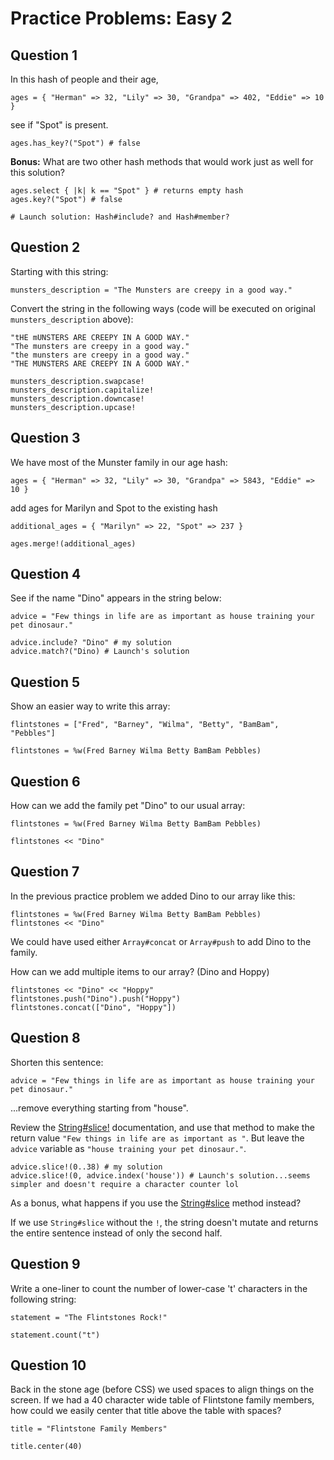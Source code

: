 # Practice Problems: Easy 2

## Question 1

In this hash of people and their age,

```
ages = { "Herman" => 32, "Lily" => 30, "Grandpa" => 402, "Eddie" => 10 }
```

see if "Spot" is present.

```
ages.has_key?("Spot") # false
```

**Bonus:** What are two other hash methods that would work just as well for this solution?

```
ages.select { |k| k == "Spot" } # returns empty hash
ages.key?("Spot") # false

# Launch solution: Hash#include? and Hash#member?
```

## Question 2

Starting with this string:

```
munsters_description = "The Munsters are creepy in a good way."
```

Convert the string in the following ways (code will be executed on original `munsters_description` above):

```
"tHE mUNSTERS ARE CREEPY IN A GOOD WAY."
"The munsters are creepy in a good way."
"the munsters are creepy in a good way."
"THE MUNSTERS ARE CREEPY IN A GOOD WAY."
```

```
munsters_description.swapcase!
munsters_description.capitalize!
munsters_description.downcase!
munsters_description.upcase!
```

## Question 3

We have most of the Munster family in our age hash:

```
ages = { "Herman" => 32, "Lily" => 30, "Grandpa" => 5843, "Eddie" => 10 }
```

add ages for Marilyn and Spot to the existing hash

```
additional_ages = { "Marilyn" => 22, "Spot" => 237 }
```

```
ages.merge!(additional_ages)
```

## Question 4

See if the name "Dino" appears in the string below:

```
advice = "Few things in life are as important as house training your pet dinosaur."
```

```
advice.include? "Dino" # my solution
advice.match?("Dino) # Launch's solution
```

## Question 5

Show an easier way to write this array:

```
flintstones = ["Fred", "Barney", "Wilma", "Betty", "BamBam", "Pebbles"]
```

```
flintstones = %w(Fred Barney Wilma Betty BamBam Pebbles)
```

## Question 6

How can we add the family pet "Dino" to our usual array:

```
flintstones = %w(Fred Barney Wilma Betty BamBam Pebbles)
```

```
flintstones << "Dino"
```

## Question 7

In the previous practice problem we added Dino to our array like this:

```
flintstones = %w(Fred Barney Wilma Betty BamBam Pebbles)
flintstones << "Dino"
```

We could have used either `Array#concat` or `Array#push` to add Dino to the family.

How can we add multiple items to our array? (Dino and Hoppy)

```
flintstones << "Dino" << "Hoppy"
flintstones.push("Dino").push("Hoppy")
flintstones.concat(["Dino", "Hoppy"])
```

## Question 8

Shorten this sentence:

```
advice = "Few things in life are as important as house training your pet dinosaur."
```

...remove everything starting from "house".

Review the [String#slice!](http://ruby-doc.org/core/String.html#method-i-slice-21) documentation, and use that method to make the return value `"Few things in life are as important as "`. But leave the `advice` variable as `"house training your pet dinosaur."`.

```
advice.slice!(0..38) # my solution
advice.slice!(0, advice.index('house')) # Launch's solution...seems simpler and doesn't require a character counter lol
```

As a bonus, what happens if you use the [String#slice](http://ruby-doc.org/core/String.html#method-i-slice) method instead?

If we use `String#slice` without the `!`, the string doesn't mutate and returns the entire sentence instead of only the second half.

## Question 9

Write a one-liner to count the number of lower-case 't' characters in the following string:

```
statement = "The Flintstones Rock!"
```

```
statement.count("t")
```

## Question 10

Back in the stone age (before CSS) we used spaces to align things on the screen. If we had a 40 character wide table of Flintstone family members, how could we easily center that title above the table with spaces?

```
title = "Flintstone Family Members"
```

```
title.center(40)
```

